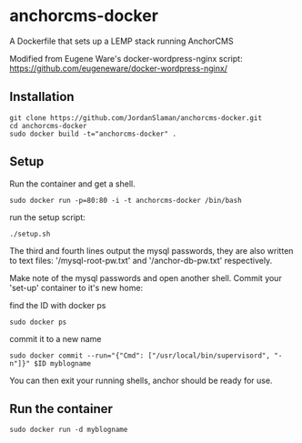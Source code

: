 # anchorcms-docker

A Dockerfile that sets up a LEMP stack running AnchorCMS

Modified from Eugene Ware's docker-wordpress-nginx script: https://github.com/eugeneware/docker-wordpress-nginx/

## Installation
```
git clone https://github.com/JordanSlaman/anchorcms-docker.git
cd anchorcms-docker
sudo docker build -t="anchorcms-docker" .
```

## Setup
Run the container and get a shell.
```
sudo docker run -p=80:80 -i -t anchorcms-docker /bin/bash
```
run the setup script:
```
./setup.sh
```
The third and fourth lines output the mysql passwords, they are also written to text files: '/mysql-root-pw.txt' and '/anchor-db-pw.txt' respectively.

Make note of the mysql passwords and open another shell.
Commit your 'set-up' container to it's new home:

find the ID with docker ps
```
sudo docker ps
```
commit it to a new name
```
sudo docker commit --run="{"Cmd": ["/usr/local/bin/supervisord", "-n"]}" $ID myblogname
```
You can then exit your running shells, anchor should be ready for use.


## Run the container
```
sudo docker run -d myblogname
```

